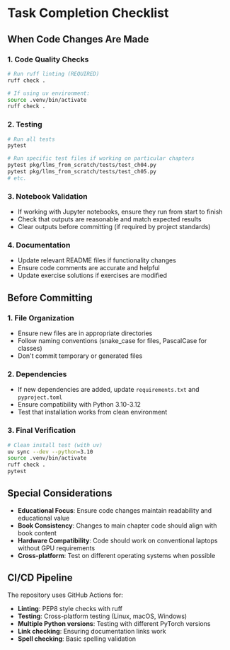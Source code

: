 # Task Completion Checklist

## When Code Changes Are Made

### 1. Code Quality Checks
```bash
# Run ruff linting (REQUIRED)
ruff check .

# If using uv environment:
source .venv/bin/activate
ruff check .
```

### 2. Testing
```bash
# Run all tests 
pytest

# Run specific test files if working on particular chapters
pytest pkg/llms_from_scratch/tests/test_ch04.py
pytest pkg/llms_from_scratch/tests/test_ch05.py
# etc.
```

### 3. Notebook Validation
- If working with Jupyter notebooks, ensure they run from start to finish
- Check that outputs are reasonable and match expected results
- Clear outputs before committing (if required by project standards)

### 4. Documentation
- Update relevant README files if functionality changes
- Ensure code comments are accurate and helpful
- Update exercise solutions if exercises are modified

## Before Committing

### 1. File Organization
- Ensure new files are in appropriate directories
- Follow naming conventions (snake_case for files, PascalCase for classes)
- Don't commit temporary or generated files

### 2. Dependencies
- If new dependencies are added, update `requirements.txt` and `pyproject.toml`
- Ensure compatibility with Python 3.10-3.12
- Test that installation works from clean environment

### 3. Final Verification
```bash
# Clean install test (with uv)
uv sync --dev --python=3.10
source .venv/bin/activate
ruff check .
pytest
```

## Special Considerations
- **Educational Focus**: Ensure code changes maintain readability and educational value
- **Book Consistency**: Changes to main chapter code should align with book content
- **Hardware Compatibility**: Code should work on conventional laptops without GPU requirements
- **Cross-platform**: Test on different operating systems when possible

## CI/CD Pipeline
The repository uses GitHub Actions for:
- **Linting**: PEP8 style checks with ruff
- **Testing**: Cross-platform testing (Linux, macOS, Windows)  
- **Multiple Python versions**: Testing with different PyTorch versions
- **Link checking**: Ensuring documentation links work
- **Spell checking**: Basic spelling validation